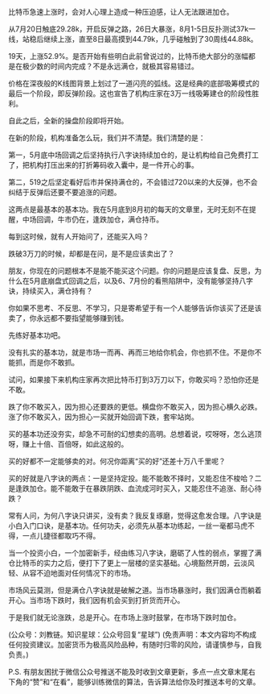 
比特币急速上涨时，会对人心理上造成一种压迫感，让人无法跟进加仓。

从7月20日触底29.28k，开启反弹之路，26日大暴涨，8月1-5日反扑测试37k一线，站稳后继续上涨，直至8日最高摸到44.79k，几乎碰触到了30周线44.88k。

19天，上涨52.9%。是否开始有些明白此前曾说过的，比特币绝大部分的涨幅都是在极少数的时间内完成？不是永远满仓，就极其容易错过。

价格在深夜般的K线图背景上划过了一道闪亮的弧线。这是经典的底部吸筹模式的最后一个阶段，即反弹阶段。这也宣告了机构庄家在3万一线吸筹建仓的阶段性胜利。

自此之后，全新的操盘阶段即将开始。

在新的阶段，机构准备怎么玩，我们并不清楚。我们清楚的是：

第一，5月底中场回调之后坚持执行八字诀持续加仓的，是让机构给自己免费打工了，把机构打压出来的打折筹码收入囊中，是一件开心的事。

第二，519之后坚定看好后市并保持满仓的，不会错过720以来的大反弹，也不会纠结于反弹后还要不要追涨的问题。

这两点是最基本的基本功。我在5月底到8月初的每天的文章里，无时无刻不在提醒，中场回调，牛市仍在，逢跌加仓，满仓持币。

每到这时候，就有人开始问了，还能买入吗？

跌破3万刀的时候，却都是在问，是不是应该卖出了？

朋友，你现在的问题根本不是能不能买这个问题。你的问题是应该复盘、反思，为什么在5月底崩盘式回调之后，以及6、7月份的看熊陷阱中，没有能够坚持八字诀，持续买入，满仓持有？

你如果不思考、不反思、不学习，只是寄希望于有一个人能够告诉你该买了还是该卖了，你永远都不要指望能够赚到钱。

先练好基本功吧。

没有扎实的基本功，就是市场一而再、再而三地给你机会，你也抓不住。不是你不能抓，而是你不敢抓。

试问，如果接下来机构庄家再次把比特币打到3万刀以下，你敢买吗？恐怕你还是不敢。

跌了你不敢买入，因为担心还要跌的更低。横盘你不敢买入，因为担心横久必跌。涨了你不敢买入，因为担心一买就开始回调下跌，套牢站岗。

买的基本功还没夯实，却急不可耐的幻想卖的高明。总想着说，哎呀呀，怎么逃顶呀，赚上十倍、百倍呀，如此这般的。

买的好都不一定能够卖的对。何况你距离“买的好”还差十万八千里呢？

买的好就是八字诀的两点：一是坚持定投。能不能敢不择时，又能忍住不梭哈？二是逢跌加仓。能不能敢于在暴跌阴跌、血流成河时买入，又能忍住不追涨、耐心待跌？

常有人问，为何八字诀只讲买，没有卖？我反复琢磨，觉得这愈发合理。八字诀是小白入门口诀，是基本功。任何功夫，必须先从基本功练起，一丝一毫都马虎不得，一点儿捷径都取巧不得。

当一个投资小白，一个加密新手，经由练习八字诀，磨砺了人性的弱点，掌握了满仓比特币的实力之后，便打下了更上一层楼的坚实基础。心境豁然开朗，云淡风轻、从容不迫地面对任何情况下的市场。

市场风云莫测，但是满仓八字诀就是破解之道。当市场暴涨时，我们因满仓而躺着开心。当市场下跌时，我们因有机会买到打折货而开心。

于是我们就无论涨跌，总是开心。在市场上涨时鼓掌，在市场下跌时加仓。

(公众号：刘教链。知识星球：公众号回复“星球”)
(免责声明：本文内容均不构成任何投资建议。加密货币为极高风险品种，有随时归零的风险，请谨慎参与，自我负责。)

P.S. 有朋友困扰于微信公众号推送不能及时收到文章更新，多点一点文章末尾右下角的“赞”和“在看”，能够训练微信的算法，告诉算法给你及时推送​本号的文章。